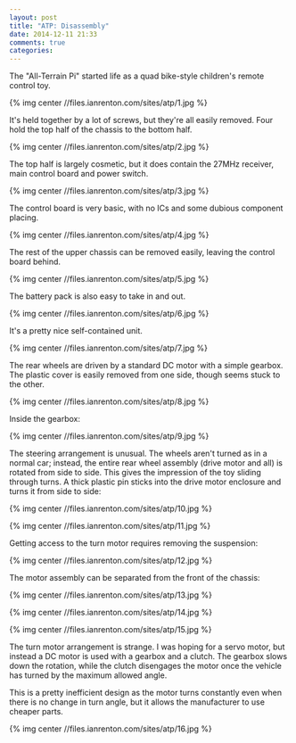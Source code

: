 ```yaml
---
layout: post
title: "ATP: Disassembly"
date: 2014-12-11 21:33
comments: true
categories: 
---
```


The "All-Terrain Pi" started life as a quad bike-style children's remote control toy.

{% img center //files.ianrenton.com/sites/atp/1.jpg %}

It's held together by a lot of screws, but they're all easily removed. Four hold the top half of the chassis to the bottom half.

{% img center //files.ianrenton.com/sites/atp/2.jpg %}

The top half is largely cosmetic, but it does contain the 27MHz receiver, main control board and power switch.

{% img center //files.ianrenton.com/sites/atp/3.jpg %}

The control board is very basic, with no ICs and some dubious component placing.

{% img center //files.ianrenton.com/sites/atp/4.jpg %}

The rest of the upper chassis can be removed easily, leaving the control board behind.

{% img center //files.ianrenton.com/sites/atp/5.jpg %}

The battery pack is also easy to take in and out.

{% img center //files.ianrenton.com/sites/atp/6.jpg %}

It's a pretty nice self-contained unit.

{% img center //files.ianrenton.com/sites/atp/7.jpg %}

The rear wheels are driven by a standard DC motor with a simple gearbox. The plastic cover is easily removed from one side, though seems stuck to the other.

{% img center //files.ianrenton.com/sites/atp/8.jpg %}

Inside the gearbox:

{% img center //files.ianrenton.com/sites/atp/9.jpg %}

The steering arrangement is unusual. The wheels aren't turned as in a normal car; instead, the entire rear wheel assembly (drive motor and all) is rotated from side to side. This gives the impression of the toy sliding through turns. A thick plastic pin sticks into the drive motor enclosure and turns it from side to side:

{% img center //files.ianrenton.com/sites/atp/10.jpg %}

{% img center //files.ianrenton.com/sites/atp/11.jpg %}

Getting access to the turn motor requires removing the suspension:

{% img center //files.ianrenton.com/sites/atp/12.jpg %}

The motor assembly can be separated from the front of the chassis:

{% img center //files.ianrenton.com/sites/atp/13.jpg %}

{% img center //files.ianrenton.com/sites/atp/14.jpg %}

{% img center //files.ianrenton.com/sites/atp/15.jpg %}

The turn motor arrangement is strange. I was hoping for a servo motor, but instead a DC motor is used with a gearbox and a clutch. The gearbox slows down the rotation, while the clutch disengages the motor once the vehicle has turned by the maximum allowed angle.

This is a pretty inefficient design as the motor turns constantly even when there is no change in turn angle, but it allows the manufacturer to use cheaper parts.

{% img center //files.ianrenton.com/sites/atp/16.jpg %}